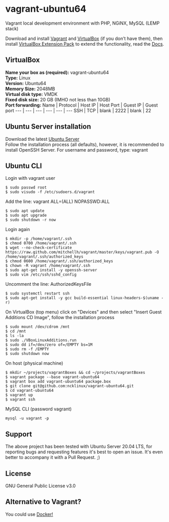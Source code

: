 # vagrant-ubuntu64
Vagrant local development environment with PHP, NGiNX, MySQL (LEMP stack)

Download and install [Vagrant](https://www.vagrantup.com/downloads.html) and [VirtualBox](https://www.virtualbox.org/wiki/Downloads) (if you don’t have them), then install [VirtualBox Extension Pack](https://www.virtualbox.org/wiki/Downloads) to extend the functionality, read the [Docs](https://www.virtualbox.org/manual/ch01.html#intro-installing).

## VirtualBox
**Name your box as (required):** vagrant-ubuntu64  
**Type:** Linux  
**Version:** Ubuntu64  
**Memory Size:** 2048MB  
**Virtual disk type:** VMDK  
**Fixed disk size:** 20 GB (IMHO not less than 10GB)  
**Port forwarding:**
Name | Protocol | Host IP | Host Port | Guest IP | Guest port
--- | --- | --- | --- | --- | ---
SSH | TCP | blank | 2222 | blank | 22

## Ubuntu Server installation
Download the latest [Ubuntu Server](https://ubuntu.com/download/server)   
Follow the installation process (all defaults), however, it is recommended to install OpenSSH Server. For username and password, type: vagrant  

## Ubuntu CLI
Login with vagrant user
```
$ sudo passwd root
$ sudo visudo -f /etc/sudoers.d/vagrant
```
Add the line: vagrant ALL=(ALL) NOPASSWD:ALL
```
$ sudo apt update
$ sudo apt upgrade
$ sudo shutdown -r now
```
Login again
```
$ mkdir -p /home/vagrant/.ssh
$ chmod 0700 /home/vagrant/.ssh
$ wget --no-check-certificate https://raw.github.com/mitchellh/vagrant/master/keys/vagrant.pub -O /home/vagrant/.ssh/authorized_keys
$ chmod 0600 /home/vagrant/.ssh/authorized_keys
$ chown -R vagrant /home/vagrant/.ssh
$ sudo apt-get install -y openssh-server
$ sudo vim /etc/ssh/sshd_config
```
Uncomment the line: AuthorizedKeysFile
```
$ sudo systemctl restart ssh
$ sudo apt-get install -y gcc build-essential linux-headers-$(uname -r)
```
On VirtualBox (top menu) click on "Devices" and then select "Insert Guest Additions CD Image", follow the installation process
```
$ sudo mount /dev/cdrom /mnt
$ cd /mnt
$ ls -la
$ sudo ./VBoxLinuxAdditions.run
$ sudo dd if=/dev/zero of=/EMPTY bs=1M
$ sudo rm -f /EMPTY
$ sudo shutdown now
```
On host (physical machine)
```
$ mkdir ~/projects/vagrantBoxes && cd ~/projects/vagrantBoxes
$ vagrant package --base vagrant-ubuntu64
$ vagrant box add vagrant-ubuntu64 package.box
$ git clone git@github.com:ncklinux/vagrant-ubuntu64.git
$ cd vagrant-ubuntu64
$ vagrant up
$ vagrant ssh
```
MySQL CLI (password vagrant)
```
mysql -u vagrant -p
```

## Support
The above project has been tested with Ubuntu Server 20.04 LTS, for reporting bugs and requesting features it's best to open an issue. It's even better to accompany it with a Pull Request. ;)

## License
GNU General Public License v3.0

## Alternative to Vagrant?
You could use [Docker!](https://www.docker.com)
